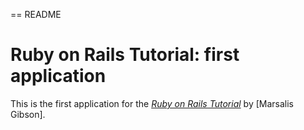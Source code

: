 == README

# Ruby on Rails Tutorial: first application

This is the first application for the
[*Ruby on Rails Tutorial*](http://railstutorial.org/)
by [Marsalis Gibson].